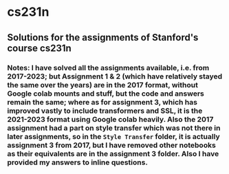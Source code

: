 # cs231n
## Solutions for the assignments of Stanford's course cs231n
### Notes: I have solved all the assignments available, i.e. from 2017-2023; but Assignment 1 & 2 (which have relatively stayed the same over the years) are in the 2017 format, without Google colab mounts and stuff, but the code and answers remain the same; where as for assignment 3, which has improved vastly to include transformers and SSL, it is the 2021-2023 format using Google colab heavily. Also the 2017 assignment had a part on style transfer which was not there in later assignments, so in the `Style Transfer` folder, it is actually assignment 3 from 2017, but I have removed other notebooks as their equivalents are in the assignment 3 folder. Also I have provided my answers to inline questions. 